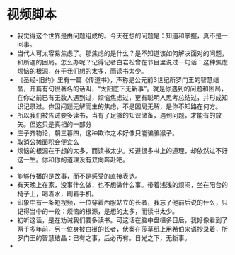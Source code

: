 # 视频脚本
- 我觉得这个世界是由问题组成的。今天在想的问题是：知道和掌握，真不是一回事。
- 当代人可太容易焦虑了。那焦虑的是什么？是不知道该如何解决面对的问题，和所遇的困局。怎么办呢？记得记者白岩松曾在节目里说过一句话：这种焦虑烦恼的根源，在于我们想的太多，而读书太少。
- 《圣经-旧约》里有一篇《传道书》，声称是公元前3世纪所罗门王的智慧结晶，开篇有句很著名的话叫，“太阳底下无新事”。就是你遇到的问题和困局，在你之前已有无数人遇到过，烦恼焦虑过，更有聪明人思考总结过，并形成知识记录过。你因问题无解而生的焦虑，不是困局无解，是你不知路在何方。
- 所以我们被告诫要多读书，当有了足够的知识储备，遇到问题，才能有的放矢。但这只是真相的一部分
- 庄子齐物论，朝三暮四，这种欺诈之术好像只能骗骗猴子。
- 取消公摊面积会便宜么
- 烦恼的根源在于想的太多，而读书太少。知道很多书上的道理，却依然过不好这一生。你和你的道理没有双向奔赴吧。
-
- 能够传播的是故事，而不是感受的直接表达。
- 有天晚上在家，没事什么做，也不想做什么事。带着浅浅的烦闷，坐在阳台的椅子上，喝着水，刷着手机。
- 印象中有一条短视频，一位穿着西服站立的长者，我忘了他前后说的什么，只记得当中的一段：烦恼的根源，是想的太多，而读书太少。
- 初听这话，是在劝诫我们要多读书。可这话在脑中盘桓多日后，我好像看到了两千多年前，另一位身披白褂的长者，伏案在莎草纸上用希伯来语抄录着，所罗门王的智慧结晶：已有之事，后必再有。日光之下，无新事。
-